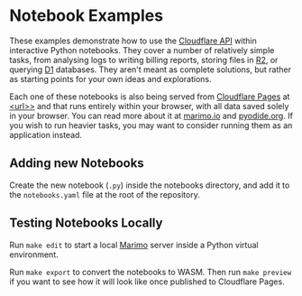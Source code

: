 # Notebook Examples

These examples demonstrate how to use the [Cloudflare API](https://developers.cloudflare.com/api/) within interactive Python notebooks. They cover a number of relatively simple tasks, from analysing logs to writing billing reports, storing files in [R2](https://www.cloudflare.com/developer-platform/products/r2/), or querying [D1](https://developers.cloudflare.com/d1/) databases. They aren't meant as complete solutions, but rather as starting points for your own ideas and explorations.

Each one of these notebooks is also being served from [Cloudflare Pages](https://pages.cloudflare.com/) at [&lt;url&gt;>]() and that runs entirely within your browser, with all data saved solely in your browser. You can read more about it at [marimo.io](https://docs.marimo.io/guides/wasm/) and [pyodide.org](https://pyodide.org/). If you wish to run heavier tasks, you may want to consider running them as an application instead.

## Adding new Notebooks

Create the new notebook (`.py`) inside the notebooks directory, and add it to the `notebooks.yaml` file at the root of the repository.

## Testing Notebooks Locally

Run `make edit` to start a local [Marimo](https://docs.marimo.io/) server inside a Python virtual environment.

Run `make export` to convert the notebooks to WASM. Then run `make preview` if you want to see how it will look like once published to Cloudflare Pages.
